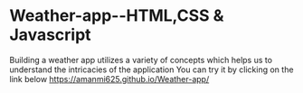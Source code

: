 # Weather-app--HTML,CSS & Javascript
Building a weather app utilizes a variety of concepts which helps us to understand the intricacies of the application
You can try it by clicking on the link below
https://amanmi625.github.io/Weather-app/
